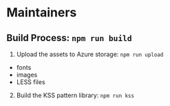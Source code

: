 # Maintainers

## Build Process: `npm run build`

1. Upload the assets to Azure storage: `npm run upload`

  - fonts
  - images
  - LESS files

2. Build the KSS pattern library: `npm run kss`
